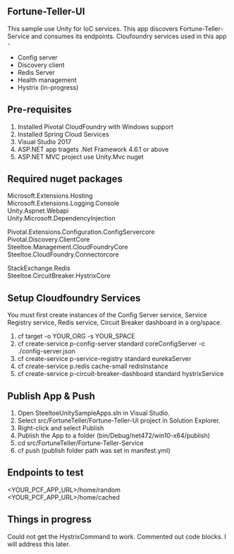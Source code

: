 ## Fortune-Teller-UI

This sample use Unity for IoC services. This app discovers Fortune-Teller-Service and consumes its endpoints. Cloufoundry services used in this app - 

* Config server
* Discovery client
* Redis Server
* Health management
* Hystrix (in-progress)


## Pre-requisites

1. Installed Pivotal CloudFoundry with Windows support
1. Installed Spring Cloud Services
1. Visual Studio 2017
1. ASP.NET app tragets .Net Framework 4.6.1 or above
1. ASP.NET MVC project use Unity.Mvc nuget


 ## Required nuget packages

Microsoft.Extensions.Hosting  
Microsoft.Extensions.Logging.Console  
Unity.Aspnet.Webapi   
Unity.Microsoft.DependencyInjection  

Pivotal.Extensions.Configuration.ConfigServercore  
Pivotal.Discovery.ClientCore  
Steeltoe.Management.CloudFoundryCore   
Steeltoe.CloudFoundry.Connectorcore  

StackExchange.Redis  
Steeltoe.CircuitBreaker.HystrixCore  


## Setup Cloudfoundry Services

You must first create instances of the Config Server service, Service Registry service, Redis service, Circuit Breaker dashboard in a org/space.

1. cf target -o YOUR_ORG -s YOUR_SPACE
1. cf create-service p-config-server standard coreConfigServer -c ./config-server.json
1. cf create-service p-service-registry standard eurekaServer
1. cf create-service p.redis cache-small redisInstance
1. cf create-service p-circuit-breaker-dashboard standard hystrixService



## Publish App & Push

1. Open SteeltoeUnitySampleApps.sln in Visual Studio.
1. Select src/FortuneTeller/Fortune-Teller-UI project in Solution Explorer.
1. Right-click and select Publish
1. Publish the App to a folder (bin/Debug/net472/win10-x64/publish)
1. cd src/FortuneTeller/Fortune-Teller-Service
1. cf push (publish folder path was set in manifest.yml)


## Endpoints to test 

<YOUR_PCF_APP_URL>/home/random  
<YOUR_PCF_APP_URL>/home/cached  


## Things in progress
Could not get the HystrixCommand to work. Commented out code blocks. I will address this later.

